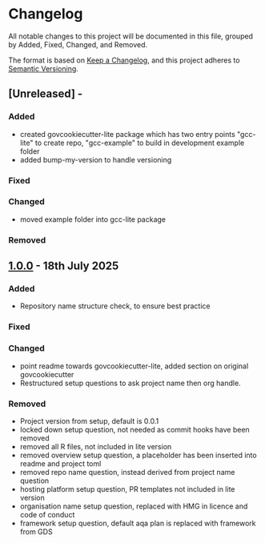 # Changelog

All notable changes to this project will be documented in this file, grouped by Added, Fixed, Changed, and Removed.

The format is based on [Keep a Changelog](https://keepachangelog.com/en/1.1.0/),
and this project adheres to [Semantic Versioning](https://semver.org/spec/v2.0.0.html).

## [Unreleased] -

### Added
- created govcookiecutter-lite package which has two entry points "gcc-lite" to create repo, "gcc-example" to build in development example folder
- added bump-my-version to handle versioning

### Fixed

### Changed
- moved example folder into gcc-lite package

### Removed

## [1.0.0] - 18th July 2025

### Added
- Repository name structure check, to ensure best practice

### Fixed

### Changed
- point readme towards govcookiecutter-lite, added section on original govcookiecutter
- Restructured setup questions to ask project name then org handle.

### Removed
- Project version from setup, default is 0.0.1
- locked down setup question, not needed as commit hooks have been removed
- removed all R files, not included in lite version
- removed overview setup question, a placeholder has been inserted into readme and project toml
- removed repo name question, instead derived from project name question
- hosting platform setup question, PR templates not included in lite version
- organisation name setup question, replaced with HMG in licence and code of conduct
- framework setup question, default aqa plan is replaced with framework from GDS


[1.0.0]: https://github.com/best-practice-and-impact/govcookiecutter-lite/tree/v1.0.0
